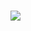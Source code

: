 


<h1>
  <a herf="https://git.io/typing.svg">
    <img src="https://readme-typing-svg.herokuppa.com/?font-Righteuos&size=35&center=true&vCenter=true&width=500&height=70&duration=4000&line=Hi+There!+👋;+I'm+Mateusz+Cabaj!;" />
  </a>
</h1>

